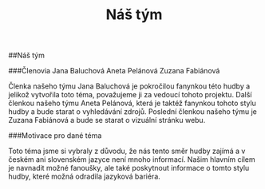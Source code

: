 ﻿---
layout: post
title: "Náš tým"
---

##Náš tým

###Členovia
Jana Baluchová
Aneta Pelánová
Zuzana Fabiánová

Členka našeho týmu Jana Baluchová je pokročilou fanynkou této hudby a jelikož vytvořila toto téma, považujeme ji za vedoucí tohoto projektu. Další členkou našeho týmu Aneta Pelánová, která je taktéž fanynkou tohoto stylu hudby a bude starat o vyhledávání zdrojů. Poslední členkou našeho týmu je Zuzana Fabiánová a bude se starat o vizuální stránku webu.

###Motivace pro dané téma

Toto téma jsme si vybraly z důvodu, že nás tento směr hudby zajímá a v českém ani slovenském jazyce není mnoho informací. Našim hlavním cílem je navnadit možné fanoušky, ale také poskytnout informace o tomto stylu hudby, které možná odradila jazyková bariéra.
